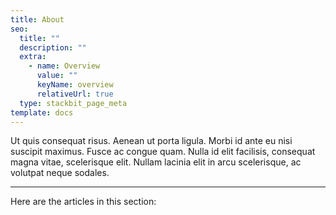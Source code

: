 ```yaml
---
title: About
seo:
  title: ""
  description: ""
  extra:
    - name: Overview
      value: ""
      keyName: overview
      relativeUrl: true
  type: stackbit_page_meta
template: docs
---
```

Ut quis consequat risus. Aenean ut porta ligula. Morbi id ante eu nisi suscipit maximus. Fusce ac congue quam. Nulla id elit facilisis, consequat magna vitae, scelerisque elit. Nullam lacinia elit in arcu scelerisque, ac volutpat neque sodales.

- - -

Here are the articles in this section: